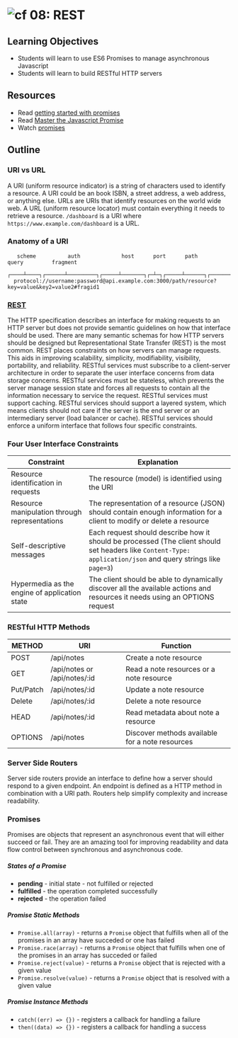 ![cf](http://i.imgur.com/7v5ASc8.png) 08: REST
===

## Learning Objectives
* Students will learn to use ES6 Promises to manage asynchronous Javascript
* Students will learn to build RESTful HTTP servers

## Resources
* Read [getting started with promises](https://developers.google.com/web/fundamentals/getting-started/primers/promises)
* Read [Master the Javascript Promise](https://medium.com/javascript-scene/master-the-javascript-interview-what-is-a-promise-27fc71e77261)
* Watch [promises](https://www.youtube.com/watch?v=2d7s3spWAzo)

## Outline

### URI vs URL
A URI (uniform resource indicator) is a string of characters used to identify a resource. A URI could be an book ISBN, a street address, a web address, or anything else. URLs are URIs that identify resources on the world wide web. A URL (uniform resource locator) must contain everything it needs to retrieve a resource. `/dashboard` is a URI where `https://www.example.com/dashboard` is a URL.

### Anatomy of a URI
```
   scheme          auth             host      port      path             query         fragment
  ┌────┴────┐┌──────┴─────────┐┌─────┴───────┐┌─┴─┐┌─────┴──────┐┌─────────┴──────────┐┌──┴───┐
  protocol://username:password@api.example.com:3000/path/resource?key=value&key2=value2#fragid1
```

### [REST](https://www.w3.org/2001/sw/wiki/REST)
The HTTP specification describes an interface for making requests to an HTTP server but does not provide semantic guidelines on how that interface should be used. There are many semantic schemas for how HTTP servers should be designed but Representational State Transfer (REST) is the most common. REST places constraints on how servers can manage requests.  This aids in improving scalability, simplicity, modifiability, visibility, portability, and reliability. RESTful services must subscribe to a client-server architecture in order to separate the user interface concerns from data storage concerns. RESTful services must be stateless, which prevents the server manage session state and forces all requests to contain all the information necessary to service the request. RESTful services must support caching. RESTful services should support a layered system, which means clients should not care if the server is the end server or an intermediary server (load balancer or cache).  RESTful services should enforce a uniform interface that follows four specific constraints.

### Four User Interface Constraints
| Constraint | Explanation |
| --- | --- |
| Resource identification in requests  | The resource (model) is identified using the URI |
| Resource manipulation through representations | The representation of a resource (JSON) should contain enough information for a client to modify or delete a resource |
| Self-descriptive messages | Each request should describe how it should be processed (The client should set headers like `Content-Type: application/json` and query strings like `page=3`) |
| Hypermedia as the engine of application state | The client should be able to dynamically discover all the available actions and resources it needs using an OPTIONS request |

### RESTful HTTP Methods
| METHOD | URI | Function |
| --- | --- | --- |
| POST | /api/notes | Create a note resource |
| GET | /api/notes or /api/notes/:id  | Read a note resources or a note resource |
| Put/Patch | /api/notes/:id | Update a note resource |
| Delete |  /api/notes/:id | Delete a note resource |
| HEAD | /api/notes/:id | Read metadata about note a resource |
| OPTIONS |  /api/notes | Discover methods available for a note resources |

### Server Side Routers
Server side routers provide an interface to define how a server should respond to a given endpoint. An endpoint is defined as a HTTP method in combination with a URI path. Routers help simplify complexity and increase readability.

### Promises
Promises are objects that represent an asynchronous event that will either succeed or fail. They are an amazing tool for improving readability and data flow control between synchronous and asynchronous code.

##### States of a Promise
  * **pending** - initial state - not fulfilled or rejected
  * **fulfilled** - the operation completed successfully
  * **rejected** - the operation failed

##### Promise Static Methods
  * `Promise.all(array)` - returns a `Promise` object that fulfills when all of the promises in an array have succeded or one has failed
  * `Promise.race(array)` - returns a `Promise` object that fulfills when one of the promises in an array has succeded or failed
  * `Promise.reject(value)` - returns a `Promise` object that is rejected with a given value
  * `Promise.resolve(value)` - returns a `Promise` object that is resolved with a given value

##### Promise Instance Methods
  * `catch((err) => {})` - registers a callback for handling a failure
  * `then((data) => {})` - registers a callback for handling a success
